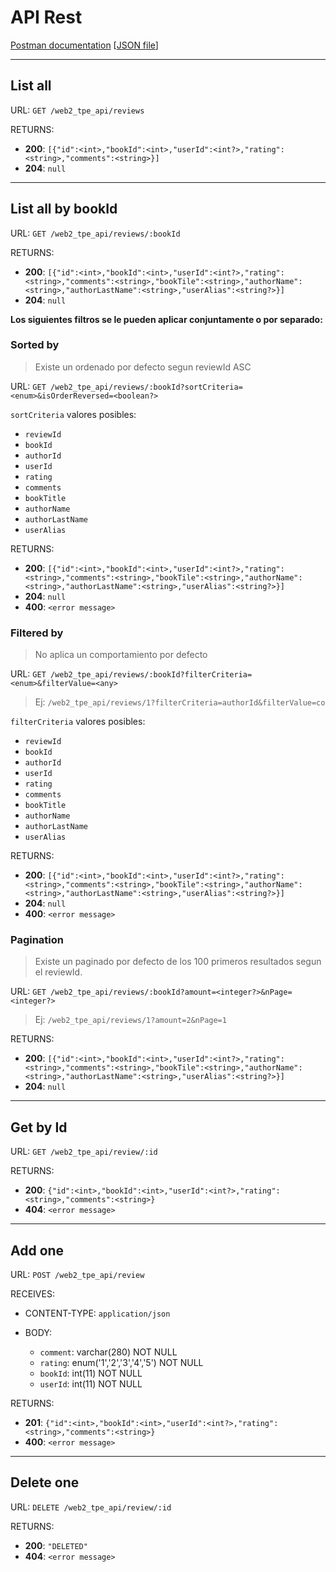 # API Rest

[Postman documentation](https://www.getpostman.com/collections/bdeb373f133f2ba7cfce) [[JSON file](./Web2TPE_API.postman_collection.json)]

---

## List all

URL: `GET /web2_tpe_api/reviews`

RETURNS:

-   **200**: `[{"id":<int>,"bookId":<int>,"userId":<int?>,"rating":<string>,"comments":<string>}]`
-   **204**: `null`

---

## List all by bookId

URL: `GET /web2_tpe_api/reviews/:bookId`

RETURNS:

-   **200**: `[{"id":<int>,"bookId":<int>,"userId":<int?>,"rating":<string>,"comments":<string>,"bookTile":<string>,"authorName":<string>,"authorLastName":<string>,"userAlias":<string?>}]`
-   **204**: `null`

**Los siguientes filtros se le pueden aplicar conjuntamente o por separado:**

### Sorted by

> Existe un ordenado por defecto segun reviewId ASC

URL: `GET /web2_tpe_api/reviews/:bookId?sortCriteria=<enum>&isOrderReversed=<boolean?>`

`sortCriteria` valores posibles:

-   `reviewId`
-   `bookId`
-   `authorId`
-   `userId`
-   `rating`
-   `comments`
-   `bookTitle`
-   `authorName`
-   `authorLastName`
-   `userAlias`

RETURNS:

-   **200**: `[{"id":<int>,"bookId":<int>,"userId":<int?>,"rating":<string>,"comments":<string>,"bookTile":<string>,"authorName":<string>,"authorLastName":<string>,"userAlias":<string?>}]`
-   **204**: `null`
-   **400**: `<error message>`

### Filtered by

> No aplica un comportamiento por defecto

URL: `GET /web2_tpe_api/reviews/:bookId?filterCriteria=<enum>&filterValue=<any>`

> Ej: `/web2_tpe_api/reviews/1?filterCriteria=authorId&filterValue=co`

`filterCriteria` valores posibles:

-   `reviewId`
-   `bookId`
-   `authorId`
-   `userId`
-   `rating`
-   `comments`
-   `bookTitle`
-   `authorName`
-   `authorLastName`
-   `userAlias`

RETURNS:

-   **200**: `[{"id":<int>,"bookId":<int>,"userId":<int?>,"rating":<string>,"comments":<string>,"bookTile":<string>,"authorName":<string>,"authorLastName":<string>,"userAlias":<string?>}]`
-   **204**: `null`
-   **400**: `<error message>`

### Pagination

> Existe un paginado por defecto de los 100 primeros resultados segun el reviewId.

URL: `GET /web2_tpe_api/reviews/:bookId?amount=<integer?>&nPage=<integer?>`

> Ej: `/web2_tpe_api/reviews/1?amount=2&nPage=1`

RETURNS:

-   **200**: `[{"id":<int>,"bookId":<int>,"userId":<int?>,"rating":<string>,"comments":<string>,"bookTile":<string>,"authorName":<string>,"authorLastName":<string>,"userAlias":<string?>}]`
-   **204**: `null`

---

## Get by Id

URL: `GET /web2_tpe_api/review/:id`

RETURNS:

-   **200**: `{"id":<int>,"bookId":<int>,"userId":<int?>,"rating":<string>,"comments":<string>}`
-   **404**: `<error message>`

---

## Add one

URL: `POST /web2_tpe_api/review`

RECEIVES:

-   CONTENT-TYPE: `application/json`

-   BODY:
    -   `comment`: varchar(280) NOT NULL
    -   `rating`: enum('1','2','3','4','5') NOT NULL
    -   `bookId`: int(11) NOT NULL
    -   `userId`: int(11) NOT NULL

RETURNS:

-   **201**: `{"id":<int>,"bookId":<int>,"userId":<int?>,"rating":<string>,"comments":<string>}`
-   **400**: `<error message>`

---

## Delete one

URL: `DELETE /web2_tpe_api/review/:id`

RETURNS:

-   **200**: `"DELETED"`
-   **404**: `<error message>`
